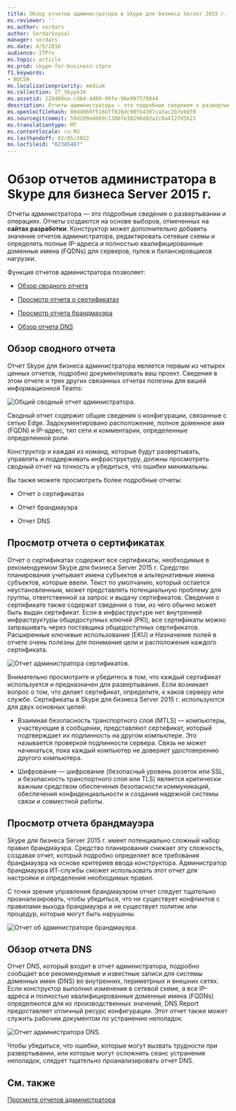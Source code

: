 ```yaml
---
title: Обзор отчетов администратора в Skype для бизнеса Server 2015 г.
ms.reviewer: ''
ms.author: serdars
author: SerdarSoysal
manager: serdars
ms.date: 4/5/2016
audience: ITPro
ms.topic: article
ms.prod: skype-for-business-itpro
f1.keywords:
- NOCSH
ms.localizationpriority: medium
ms.collection: IT_Skype16
ms.assetid: 22d480ea-cd64-4d09-99fe-96e997570844
description: Отчеты администратора — это подробные сведения о развертывании и операциях. Отчеты создаются на основе выборов, отмеченных на сайтах разработки. Конструктор может дополнительно добавить значение отчетов администратора, редактировать сетевые схемы и определять полные IP-адреса и полностью квалифицированные доменные имена (FQDNs) для серверов, пулов и балансировщиков нагрузки.
ms.openlocfilehash: 80dd069f516bff816dc90fb4307ca3ac2b7ebdf0
ms.sourcegitcommit: 59d209ed669c13807e38196dd2a2c0a4127d3621
ms.translationtype: MT
ms.contentlocale: ru-RU
ms.lasthandoff: 02/05/2022
ms.locfileid: "62385487"
---
```

# <a name="review-the-administrator-reports-in-skype-for-business-server-2015"></a>Обзор отчетов администратора в Skype для бизнеса Server 2015 г.

Отчеты администратора — это подробные сведения о развертывании и операциях. Отчеты создаются на основе выборов, отмеченных на **сайтах разработки**. Конструктор может дополнительно добавить значение отчетов администратора, редактировать сетевые схемы и определять полные IP-адреса и полностью квалифицированные доменные имена (FQDNs) для серверов, пулов и балансировщиков нагрузки.

Функция отчетов администратора позволяет:

- [Обзор сводного отчета](review-the-administrator-reports.md#Summary_report)

- [Просмотр отчета о сертификатах](review-the-administrator-reports.md#Certificates_Report)

- [Просмотр отчета брандмауэра](review-the-administrator-reports.md#Firewall_report)

- [Обзор отчета DNS](review-the-administrator-reports.md#DNS_Report)

## <a name="review-the-summary-report"></a>Обзор сводного отчета
<a name="Summary_report"> </a>

Отчет Skype для бизнеса администратора является первым из четырех ценных отчетов, подробно документировать ваш проект. Сведения в этом отчете и трех других связанных отчетах полезны для вашей информационной Teams:

![Общий сводный отчет администратора.](../../media/General_Summary_Report_Admin_Report.png)

Сводный отчет содержит общие сведения о конфигурации, связанные с сетью Edge. Задокументировано расположение, полное доменное имя (FQDN) и IP-адрес, тип сети и комментарии, определенные определенной роли.

Конструктор и каждая из команд, которые будут развертывать, управлять и поддерживать инфраструктуру, должны просмотреть сводный отчет на точность и убедиться, что ошибки минимальны.

Вы также можете просмотреть более подробные отчеты:

- Отчет о сертификатах

- Отчет брандмауэра

- Отчет DNS

## <a name="review-the-certificates-report"></a>Просмотр отчета о сертификатах
<a name="Certificates_Report"> </a>

Отчет о сертификатах содержит все сертификаты, необходимые в рекомендуемом Skype для бизнеса Server 2015 г. Средство планирования учитывает имена субъектов и альтернативные имена субъектов, которые ввели. Текст по умолчанию, который остается неустановленным, может представлять потенциальную проблему для группы, ответственной за запрос и выдачу сертификатов. Сведения о сертификате также содержат сведения о том, из чего обычно может быть выдан сертификат. Если в инфраструктуре нет внутренней инфраструктуры общедоступных ключей (PKI), все сертификаты можно запрашивать через поставщика общедоступных сертификатов. Расширенные ключевые использования (EKU) и Назначение полей в отчете очень полезны для понимания цели и расположения каждого сертификата.

![Отчет администратора сертификатов.](../../media/Certificates_Report_Admin_Report.png)

Внимательно просмотрите и убедитесь в том, что каждый сертификат используется и предназначен для развертывания. Если возникает вопрос о том, что делает сертификат, определите, к каков серверу или службе. Сертификаты в Skype для бизнеса Server 2015 г. используются для двух основных целей:

- Взаимная безопасность транспортного слоя (MTLS) — компьютеры, участвующие в сообщении, представляют сертификат, который подтверждает их подлинность на другом компьютере. Это называется проверкой подлинности сервера. Связь не может начинаться, пока каждый компьютер не доверяет удостоверению другого компьютера.

- Шифрование — шифрование (безопасный уровень розеток или SSL, и безопасность транспортного слоя или TLS) является критически важным средством обеспечения безопасности коммуникаций, обеспечения конфиденциальности и создания надежной системы связи и совместной работы.

## <a name="review-the-firewall-report"></a>Просмотр отчета брандмауэра
<a name="Firewall_report"> </a>

Skype для бизнеса Server 2015 г. имеет потенциально сложный набор правил брандмауэра. Средство планирования снижает эту сложность, создавая отчет, который подробно определяет все требования брандмауэра на основе критериев ввода конструктора. Администратор брандмауэра ИТ-службы сможет использовать этот отчет для настройки и определения необходимых правил.

С точки зрения управления брандмауэром отчет следует тщательно проанализировать, чтобы убедиться, что не существует конфликтов с правилами выхода брандмауэра и не существует политик или процедур, которые могут быть нарушены.

![Отчет об администраторе брандмауэра.](../../media/Firewall_Report_Admin_Report.png)

## <a name="review-the-dns-report"></a>Обзор отчета DNS
<a name="DNS_Report"> </a>

Отчет DNS, который входит в отчет администратора, подробно сообщает все рекомендуемые и известные записи для системы доменных имен (DNS) во внутренних, периметрных и внешних сетях. Если конструктор выполнил изменения в сетевой схеме, а все IP-адреса и полностью квалифицированные доменные имена (FQDNs) определяются для их производственных значений, DNS Report предоставляет отличный ресурс конфигурации. Этот отчет также может служить рабочим документом по устранению неполадок.

![Отчет администратора DNS.](../../media/DNS_Report_Admin_Report.png)

Чтобы убедиться, что ошибки, которые могут вызвать трудности при развертывании, или которые могут осложнить сеанс устранения неполадок, следует тщательно проанализировать отчет DNS.

## <a name="see-also"></a>См. также
<a name="DNS_Report"> </a>

[Просмотр отчетов администратора](/previous-versions/office/lync-server-2013/lync-server-2013-reviewing-the-administrator-reports)